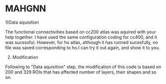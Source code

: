 # MAHGNN

1)Data aquisition 

The functional connectivities based on cc200 atlas was aquired with your help together.
I have used the same configuration coding for cc400, and it was sucessful. However, for ho atlas, although it has runned sucesfully, no file was saved corresponding to ho.I can try it out again, and show it to you.

2) Modification

Following to "Data aquisition" step, the modification of this code is based on 200 and 329 ROIs that has affected number of layers, their shapes and so on.
